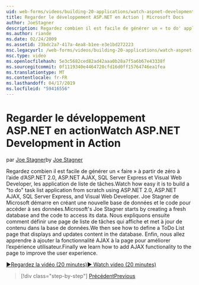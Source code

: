 ```yaml
---
uid: web-forms/videos/building-20-applications/watch-aspnet-development-in-action
title: Regarder le développement ASP.NET en Action | Microsoft Docs
author: JoeStagner
description: Regardez combien il est facile de générer un « to do' application de liste à partir de zéro à l’aide d’ASP.NET 2.0, ASP.NET AJAX, SQL Server Express et Visual Web Developer de tâches. Mic...
ms.author: riande
ms.date: 02/24/2009
ms.assetid: 23bdc2a7-417a-4ea8-b1ee-e3e1bd272223
msc.legacyurl: /web-forms/videos/building-20-applications/watch-aspnet-development-in-action
msc.type: video
ms.openlocfilehash: 5e3c5682ced82ad42aaa0b28a7f5a6b67e43338f
ms.sourcegitcommit: 0f1119340e4464720cfd16d0ff15764746ea1fea
ms.translationtype: MT
ms.contentlocale: fr-FR
ms.lasthandoff: 04/17/2019
ms.locfileid: "59416556"
---
```

# <a name="watch-aspnet-development-in-action"></a><span data-ttu-id="66bf5-104">Regarder le développement ASP.NET en action</span><span class="sxs-lookup"><span data-stu-id="66bf5-104">Watch ASP.NET Development in Action</span></span>

<span data-ttu-id="66bf5-105">par [Joe Stagner](https://github.com/JoeStagner)</span><span class="sxs-lookup"><span data-stu-id="66bf5-105">by [Joe Stagner](https://github.com/JoeStagner)</span></span>

<span data-ttu-id="66bf5-106">Regardez combien il est facile de générer un « faire » à partir de zéro à l’aide d’ASP.NET 2.0, ASP.NET AJAX, SQL Server Express et Visual Web Developer, les application de liste de tâches.</span><span class="sxs-lookup"><span data-stu-id="66bf5-106">Watch how easy it is to build a "to do" task list application from scratch using ASP.NET 2.0, ASP.NET AJAX, SQL Server Express, and Visual Web Developer.</span></span> <span data-ttu-id="66bf5-107">Joe Stagner de Microsoft démarre en créant une nouvelle base de données et le code pour accéder à ses données.</span><span class="sxs-lookup"><span data-stu-id="66bf5-107">Microsoft's Joe Stagner starts by creating a fresh database and the code to access its data.</span></span> <span data-ttu-id="66bf5-108">Nous expliquons ensuite comment définir une page de liste de tâches qui affiche et met à jour de contenu dans la base de données.</span><span class="sxs-lookup"><span data-stu-id="66bf5-108">We then see how to define a ToDo List page that displays and updates content in the database.</span></span> <span data-ttu-id="66bf5-109">Enfin, nous allez apprendre à ajouter la fonctionnalité AJAX à la page pour améliorer l’expérience utilisateur.</span><span class="sxs-lookup"><span data-stu-id="66bf5-109">Finally we learn how to add AJAX functionality to the page to improve the user experience.</span></span>

[<span data-ttu-id="66bf5-110">&#9654;Regardez la vidéo (20 minutes)</span><span class="sxs-lookup"><span data-stu-id="66bf5-110">&#9654; Watch video (20 minutes)</span></span>](https://channel9.msdn.com/Blogs/ASP-NET-Site-Videos/watch-aspnet-development-in-action)

> [!div class="step-by-step"]
> [<span data-ttu-id="66bf5-111">Précédent</span><span class="sxs-lookup"><span data-stu-id="66bf5-111">Previous</span></span>](lesson-8-working-with-the-gridview-and-formview.md)
